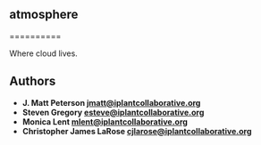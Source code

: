 ## atmosphere
==========

Where cloud lives.

## Authors

+ **J. Matt Peterson <jmatt@iplantcollaborative.org>**
+ **Steven Gregory <esteve@iplantcollaborative.org>**
+ **Monica Lent <mlent@iplantcollaborative.org>**
+ **Christopher James LaRose <cjlarose@iplantcollaborative.org>**
